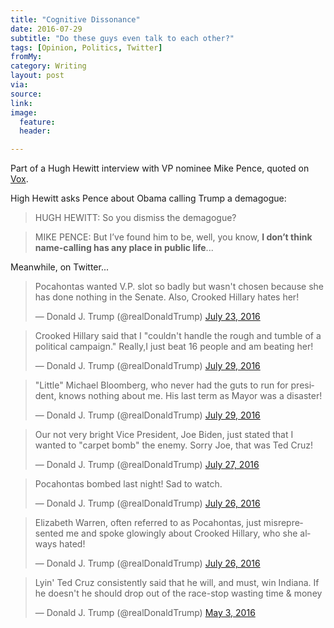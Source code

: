 ```yaml
---
title: "Cognitive Dissonance"
date: 2016-07-29
subtitle: "Do these guys even talk to each other?"
tags: [Opinion, Politics, Twitter]
fromMy: 
category: Writing
layout: post
via: 
source: 
link: 
image:
  feature:
  header:

---
```



Part of a Hugh Hewitt interview with VP nominee Mike Pence, quoted on [Vox](http://www.vox.com/2016/7/29/12324660/mike-pence-trump-obama-name-calling).

High Hewitt asks Pence about Obama calling Trump a demagogue:

>HUGH HEWITT: So you dismiss the demagogue?

>MIKE PENCE: But I’ve found him to be, well, you know, **I don’t think name-calling has any place in public life**...

Meanwhile, on Twitter...

<blockquote class="twitter-tweet tw-align-center" data-lang="en"><p lang="en" dir="ltr">Pocahontas wanted V.P. slot so badly but wasn&#39;t chosen because she has done nothing in the Senate. Also, Crooked Hillary hates her!</p>&mdash; Donald J. Trump (@realDonaldTrump) <a href="https://twitter.com/realDonaldTrump/status/756801575193042944">July 23, 2016</a></blockquote> <script async src="//platform.twitter.com/widgets.js" charset="utf-8"></script>

<blockquote class="twitter-tweet tw-align-center" data-lang="en"><p lang="en" dir="ltr">Crooked Hillary said that I &quot;couldn&#39;t handle the rough and tumble of a political campaign.&quot; Really,I just beat 16 people and am beating her!</p>&mdash; Donald J. Trump (@realDonaldTrump) <a href="https://twitter.com/realDonaldTrump/status/759029315006705664">July 29, 2016</a></blockquote> <script async src="//platform.twitter.com/widgets.js" charset="utf-8"></script>

<blockquote class="twitter-tweet tw-align-center" data-partner="tweetdeck"><p lang="en" dir="ltr">&quot;Little&quot; Michael Bloomberg, who never had the guts to run for president, knows nothing about me. His last term as Mayor was a disaster!</p>&mdash; Donald J. Trump (@realDonaldTrump) <a href="https://twitter.com/realDonaldTrump/status/759025610249216000">July 29, 2016</a></blockquote>
<script async src="//platform.twitter.com/widgets.js" charset="utf-8"></script>

<blockquote class="twitter-tweet tw-align-center" data-partner="tweetdeck"><p lang="en" dir="ltr">Our not very bright Vice President, Joe Biden, just stated that I wanted to &quot;carpet bomb&quot; the enemy. Sorry Joe, that was Ted Cruz!</p>&mdash; Donald J. Trump (@realDonaldTrump) <a href="https://twitter.com/realDonaldTrump/status/758285141982711808">July 27, 2016</a></blockquote>
<script async src="//platform.twitter.com/widgets.js" charset="utf-8"></script>

<blockquote class="twitter-tweet tw-align-center" data-partner="tweetdeck"><p lang="en" dir="ltr">Pocahontas bombed last night! Sad to watch.</p>&mdash; Donald J. Trump (@realDonaldTrump) <a href="https://twitter.com/realDonaldTrump/status/757919034755076096">July 26, 2016</a></blockquote>
<script async src="//platform.twitter.com/widgets.js" charset="utf-8"></script>

<blockquote class="twitter-tweet tw-align-center" data-partner="tweetdeck"><p lang="en" dir="ltr">Elizabeth Warren, often referred to as Pocahontas, just misrepresented me and spoke glowingly about Crooked Hillary, who she always hated!</p>&mdash; Donald J. Trump (@realDonaldTrump) <a href="https://twitter.com/realDonaldTrump/status/757775689525309440">July 26, 2016</a></blockquote>
<script async src="//platform.twitter.com/widgets.js" charset="utf-8"></script>

<blockquote class="twitter-tweet tw-align-center" data-partner="tweetdeck"><p lang="en" dir="ltr">Lyin&#39; Ted Cruz consistently said that he will, and must, win Indiana. If he doesn&#39;t he should drop out of the race-stop wasting time &amp; money</p>&mdash; Donald J. Trump (@realDonaldTrump) <a href="https://twitter.com/realDonaldTrump/status/727636035149139968">May 3, 2016</a></blockquote>
<script async src="//platform.twitter.com/widgets.js" charset="utf-8"></script>

